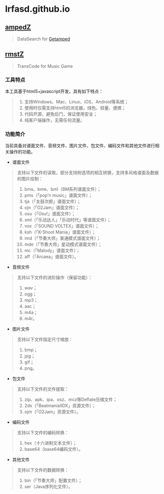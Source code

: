 # lrfasd.github.io

## [ampedZ](https://lrfasd.github.io/ampedZ)
>DataSearch for [Getamped](http://bfo.sdo.com)

## [rmstZ](https://lrfasd.github.io/rmstZ)
>TransCode for Music Game
### 工具特点
本工具基于html5+javascript开发，具有如下特点：
>1. 支持Windows、Mac、Linux、iOS、Android等系统；
>2. 使用时仅需支持html5的浏览器，绿色、轻量、便携；
>3. 代码开源，避免后门，保证使用安全；
>4. 纯客户端操作，无需任何流量。

### 功能简介
当前具备对谱面文件、音频文件、图片文件、包文件、编码文件和其他文件进行相关操作的功能。

* 谱面文件
>支持以下文件的读取，部分支持附选项的相互转换，支持多风格谱面及数据的图片绘制：
>1. bms、bme、bml（BM系列谱面文件）；
>2. pms（「pop'n music」谱面文件）；
>2. tja（「太鼓次郎」谱面文件）；
>3. ojn（「O2Jam」谱面文件）；
>4. osu（「Osu!」谱面文件）；
>5. xml（「乐动达人」「乐动时代」等谱面文件）；
>6. vox（「SOUND VOLTEX」谱面文件）；
>7. ksh（「K-Shoot Mania」谱面文件）；
>8. imd（「节奏大师」普通模式谱面文件）；
>9. mde（「节奏大师」星动模式谱面文件）；
>10. mc（「Malody」谱面文件）；
>11. aff（「Arcaea」谱面文件）。

* 音频文件
>支持以下文件的进阶操作（保留功能）：
>1. wav；
>2. ogg；
>3. mp3；
>4. aac；
>5. m4a；
>6. m4r。

* 图片文件
>支持以下文件指定尺寸缩放：
>1. bmp；
>2. jpg；
>3. gif；
>4. png。

* 包文件
>支持以下文件的文件提取：
>1. zip、apk、ipa、osz、mcz等Deflate压缩文件；
>2. 2dx（「BeatmaniaIIDX」资源文件）；
>3. ojm（「O2Jam」资源文件）。

* 编码文件
>支持以下文件的编码转换：
>1. hex（十六进制文本文件）；
>2. base64（base64编码文件）。

* 其他文件
>支持以下文件的数据转换：
>1. bin（「节奏大师」配置文件）；
>2. ser（Java序列化文件）。
